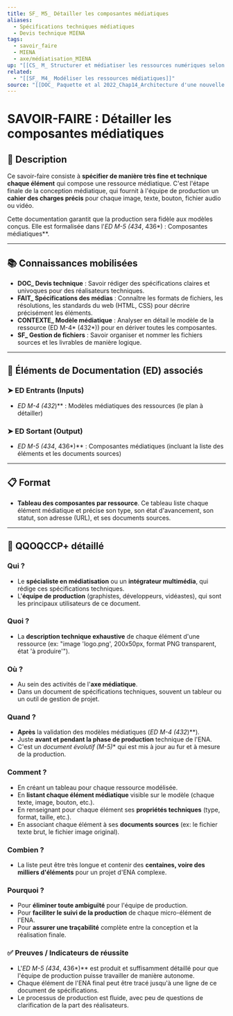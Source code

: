 ```yaml
---
title: SF_ M5_ Détailler les composantes médiatiques
aliases:
  - Spécifications techniques médiatiques
  - Devis technique MIENA
tags:
  - savoir_faire
  - MIENA
  - axe/médiatisation_MIENA
up: "[[CS_ M_ Structurer et médiatiser les ressources numériques selon les objectifs pédagogiques et les besoins des apprenants]]"
related:
  - "[[SF_ M4_ Modéliser les ressources médiatiques]]"
source: "[[DOC_ Paquette et al 2022_Chap14_Architecture d'une nouvelle méthode d'ingénierie des ENA_ MIENA]]"
---
```


# SAVOIR-FAIRE : Détailler les composantes médiatiques

## 📌 Description
Ce savoir-faire consiste à **spécifier de manière très fine et technique chaque élément** qui compose une ressource médiatique. C'est l'étape finale de la conception médiatique, qui fournit à l'équipe de production un **cahier des charges précis** pour chaque image, texte, bouton, fichier audio ou vidéo.

Cette documentation garantit que la production sera fidèle aux modèles conçus. Elle est formalisée dans l'**ED M-5* (434*, 436*) : Composantes médiatiques**.

---
## 📚 Connaissances mobilisées

- **DOC_ Devis technique** : Savoir rédiger des spécifications claires et univoques pour des réalisateurs techniques.
- **FAIT_ Spécifications des médias** : Connaître les formats de fichiers, les résolutions, les standards du web (HTML, CSS) pour décrire précisément les éléments.
- **CONTEXTE_ Modèle médiatique** : Analyser en détail le modèle de la ressource (ED M-4* (432*)) pour en dériver toutes les composantes.
- **SF_ Gestion de fichiers** : Savoir organiser et nommer les fichiers sources et les livrables de manière logique.

---
## 🔄 Éléments de Documentation (ED) associés

### ➤ ED Entrants (Inputs)
* **ED M-4* (432*)** : Modèles médiatiques des ressources (le plan à détailler)

### ➤ ED Sortant (Output)
* **ED M-5* (434*, 436*)** : Composantes médiatiques (incluant la liste des éléments et les documents sources)

---
## 📋 Format
- **Tableau des composantes par ressource**. Ce tableau liste chaque élément médiatique et précise son type, son état d'avancement, son statut, son adresse (URL), et ses documents sources.

---

## 🔎 QQOQCCP+ détaillé

### Qui ?
- Le **spécialiste en médiatisation** ou un **intégrateur multimédia**, qui rédige ces spécifications techniques.
- L'**équipe de production** (graphistes, développeurs, vidéastes), qui sont les principaux utilisateurs de ce document.

### Quoi ?
- La **description technique exhaustive** de chaque élément d'une ressource (ex: "image 'logo.png', 200x50px, format PNG transparent, état 'à produire'").

### Où ?
- Au sein des activités de l'**axe médiatique**.
- Dans un document de spécifications techniques, souvent un tableur ou un outil de gestion de projet.

### Quand ?
- **Après** la validation des modèles médiatiques (**ED M-4* (432*)**).
- Juste **avant et pendant la phase de production** technique de l'ENA.
- C'est un **document évolutif (M-5*)** qui est mis à jour au fur et à mesure de la production.

### Comment ?
- En créant un tableau pour chaque ressource modélisée.
- En **listant chaque élément médiatique** visible sur le modèle (chaque texte, image, bouton, etc.).
- En renseignant pour chaque élément ses **propriétés techniques** (type, format, taille, etc.).
- En associant chaque élément à ses **documents sources** (ex: le fichier texte brut, le fichier image original).

### Combien ?
- La liste peut être très longue et contenir des **centaines, voire des milliers d'éléments** pour un projet d'ENA complexe.

### Pourquoi ?
- Pour **éliminer toute ambiguïté** pour l'équipe de production.
- Pour **faciliter le suivi de la production** de chaque micro-élément de l'ENA.
- Pour **assurer une traçabilité** complète entre la conception et la réalisation finale.

### ✅ Preuves / Indicateurs de réussite
- L'**ED M-5* (434*, 436*)** est produit et suffisamment détaillé pour que l'équipe de production puisse travailler de manière autonome.
- Chaque élément de l'ENA final peut être tracé jusqu'à une ligne de ce document de spécifications.
- Le processus de production est fluide, avec peu de questions de clarification de la part des réalisateurs.
